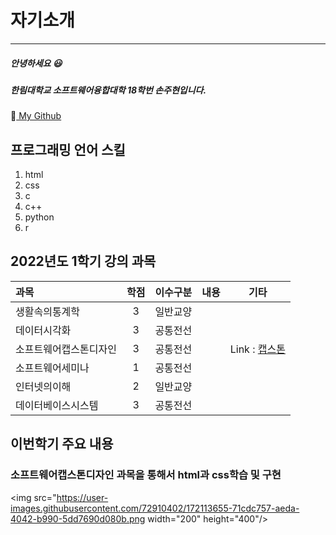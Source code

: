 # 자기소개
---
##### 안녕하세요 😃
##### 한림대학교 소프트웨어융합대학 18학번 손주현입니다.
👐[ My Github](https://github.com/juhyeon042)



## 프로그래밍 언어 스킬
1. html
2. css
3. c
4. c++
5. python
6. r


## 2022년도 1학기 강의 과목
|과목|학점|이수구분|내용|기타|
|:---|:---:|:---:|:---|---|
|생활속의통계학|3|일반교양|||
|데이터시각화|3|공통전선|||
|소프트웨어캡스톤디자인|3|공통전선||Link : [캡스톤](https://github.com/Grchallenger/Grchallenger.github.io)|
|소프트웨어세미나|1|공통전선|||
|인터넷의이해|2|일반교양|||
|데이터베이스시스템|3|공통전선|||


## 이번학기 주요 내용
### 소프트웨어캡스톤디자인 과목을 통해서 html과 css학습 및 구현
<img src="https://user-images.githubusercontent.com/72910402/172113655-71cdc757-aeda-4042-b990-5dd7690d080b.png  width="200" height="400"/>
